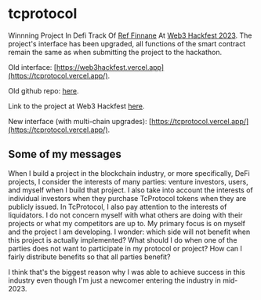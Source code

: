 # tcprotocol

Winnning Project In Defi Track Of [Ref Finnane](https://www.ref.finance/) At [Web3 Hackfest 2023](https://devfolio.co/projects/tc-protocol-e5f8).
The project's interface has been upgraded, all functions of the smart contract remain the same as when submitting the project to the hackathon.

Old interface: [https://web3hackfest.vercel.app](https://tcprotocol.vercel.app/).

Old github repo: [here](https://github.com/terrancrypt/web3hackfest).

Link to the project at Web3 Hackfest [here](https://devfolio.co/projects/tc-protocol-e5f8).

New interface (with multi-chain upgrades): [https://tcprotocol.vercel.app/](https://tcprotocol.vercel.app/).

## Some of my messages
When I build a project in the blockchain industry, or more specifically, DeFi projects, I consider the interests of many parties: venture investors, users, and myself when I build that project. 
I also take into account the interests of individual investors when they purchase TcProtocol tokens when they are publicly issued. 
In TcProtocol, I also pay attention to the interests of liquidators. 
I do not concern myself with what others are doing with their projects or what my competitors are up to. 
My primary focus is on myself and the project I am developing. 
I wonder: which side will not benefit when this project is actually implemented?
What should I do when one of the parties does not want to participate in my protocol or project? How can I fairly distribute benefits so that all parties benefit?

I think that's the biggest reason why I was able to achieve success in this industry even though I'm just a newcomer entering the industry in mid-2023.
